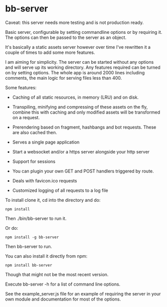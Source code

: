 bb-server
===========

Caveat: this server needs more testing and is not production ready.

Basic server, configurable by setting commandline options or by
requiring it. The options can then be passed to the server as an
object.

It's basically a static assets server however over time I've
rewritten it a couple of times to add some more features. 

I am aiming for simplicity. The server can be started without any
options and will serve up its working directory. Any features required
can be turned on by setting options. The whole app is around 2000
lines including comments, the main logic for serving files less than
400.

Some features:

* Caching of all static resources, in memory (LRU) and on disk.

* Transpiling, minifying and compressing of these assets on the fly,
combine this with caching and only modified assets will be transformed
on a request.

* Prerendering based on fragment, hashbangs and bot requests. These are
also cached then.

* Serves a single page application

* Start a websocket and/or a https server alongside your http server

* Support for sessions

* You can plugin your own GET and POST handlers triggered by route.

* Deals with favicon.ico requests

* Customized logging of all requests to a log file


To install clone it, cd into the directory and do:
 
	npm install

Then ./bin/bb-server to run it.

Or do:

	npm install -g bb-server
	
Then bb-server to run.

You can also install it directly from npm:

	npm install bb-server
	
Though that might not be the most recent version.	
	  
Execute bb-server -h for a list of command line options.
		  
See the example_server.js file for an example of requiring the server
in your own module and documentation for most of the options. 

